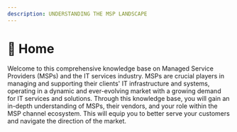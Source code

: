 ```yaml
---
description: UNDERSTANDING THE MSP LANDSCAPE
---
```


# 🏡 Home

Welcome to this comprehensive knowledge base on Managed Service Providers (MSPs) and the IT services industry. MSPs are crucial players in managing and supporting their clients' IT infrastructure and systems, operating in a dynamic and ever-evolving market with a growing demand for IT services and solutions. Through this knowledge base, you will gain an in-depth understanding of MSPs, their vendors, and your role within the MSP channel ecosystem. This will equip you to better serve your customers and navigate the direction of the market.
